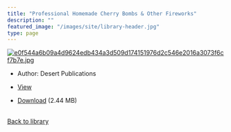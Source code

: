 ```yaml
---
title: "Professional Homemade Cherry Bombs & Other Fireworks"
description: ""
featured_image: "/images/site/library-header.jpg"
type: page
---
```


<a href="https://drive.google.com/file/d/1c6xGjmhRKlDfu665WerB25UhLToloAGP/view" target="_blank">![e0f544a6b09a4d9624edb434a3d509d174151976d2c546e2016a3073f6cf7b7e.jpg](/images/library/e0f544a6b09a4d9624edb434a3d509d174151976d2c546e2016a3073f6cf7b7e.jpg)</a>
* Author: Desert Publications
* <a href="https://drive.google.com/file/d/1c6xGjmhRKlDfu665WerB25UhLToloAGP/view" target="_blank">View</a>

* [Download](https://drive.google.com/uc?export=download&id=1c6xGjmhRKlDfu665WerB25UhLToloAGP) (2.44 MB)

<br />[Back to library](/library/)
